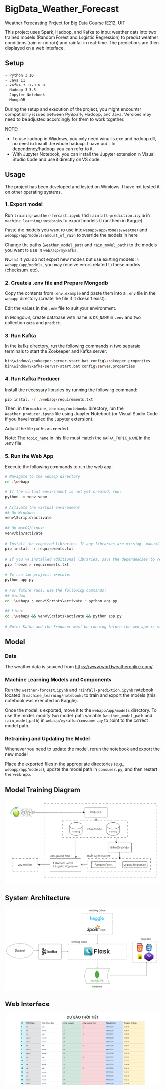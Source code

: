 ﻿# BigData_Weather_Forecast

Weather Forecasting Project for Big Data Course IE212, UIT

This project uses Spark, Hadoop, and Kafka to input weather data into two trained models (Random Forest and Logistic Regression) to predict weather conditions (rain or no rain) and rainfall in real-time. The predictions are then displayed on a web interface.

## Setup

```text
- Python 3.10
- Java 11
- kafka_2.12-3.8.0
- Hadoop 3.3.5
- Jupyter Notebook
- MongoDB
```

During the setup and execution of the project, you might encounter compatibility issues between PySpark, Hadoop, and Java. Versions may need to be adjusted accordingly for them to work together.

NOTE:

- To use hadoop in Windows, you only need winutils.exe and hadoop.dll, no need to install the whole hadoop. I have put it in dependency/hadoop, you can refer to it.
- With Jupyter Notebook, you can install the Jupyter extension in Visual Studio Code and use it directly on VS code.

## Usage

The project has been developed and tested on Windows. I have not tested it on other operating systems.

### 1. Export model

Run `training-weather-forcast.ipynb` and `rainfall-prediction.ipynb` in `machine_learning/notebooks` to export models (I ran them in Kaggle).

Paste the models you want to use into `webapp/app/models/weather` and `webapp/app/models/amount_of_rain` to override the models in here.

Change the paths (`weather_model_path` and `rain_model_path`) to the models you want to use in `web/app/mykafka`.

NOTE: If you do not export new models but use existing models in `webapp/app/models`, you may receive errors related to these models (checksum, etc).

### 2. Create a .env file and Prepare Mongodb

Copy the contents from `.env.example` and paste them into a `.env` file in the `webapp` directory (create the file if it doesn't exist).

Edit the values in the `.env` file to suit your environment.

In MongoDB, create database with name is `DB_NAME` in `.env` and two collection `data` and `predict`.

### 3. Run Kafka

In the kafka directory, run the following commands in two separate terminals to start the Zookeeper and Kafka server:

```bash
bin\windows\zookeeper-server-start.bat config\zookeeper.properties
bin\windows\kafka-server-start.bat config\server.properties
```

### 4. Run Kafka Producer

Install the necessary libraries by running the following command:

```bash
pip install -r .\webapp\requirements.txt
```

Then, in the `machine_learning/notebooks` directory, run the `Weather_producer.ipynb` file using Jupyter Notebook (or Visual Studio Code if you have installed the Jupyter extension).

Adjust the file paths as needed.

Note: The `topic_name` in this file must match the `KAFKA_TOPIC_NAME` in the .env file.

### 5. Run the Web App

Execute the following commands to run the web app:

```bash
# Navigate to the webapp directory
cd .\webapp

# If the virtual environment is not yet created, run:
python -m venv venv

# Activate the virtual environment
## On Windows:
venv\Scripts\activate

## On macOS/Linux:
venv/bin/activate

# Install the required libraries. If any libraries are missing, manually install them.
pip install -r requirements.txt

# If you've installed additional libraries, save the dependencies to requirements.txt:
pip freeze > requirements.txt

# To run the project, execute:
python app.py

# For future runs, use the following commands:
## Window
cd .\webapp ; venv\Scripts\activate ; python app.py

## Linux
cd .\webapp && venv\Scripts\activate && python app.py

# Note: Kafka and the Producer must be running before the web app is started.
```

## Model

### Data

The weather data is sourced from <https://www.worldweatheronline.com/>

### Machine Learning Models and Components

Run the `weather-forcast.ipynb` and `rainfall-prediction.ipynb` notebook located in `machine_learning/notebooks` to train and export the models (this notebook was executed on Kaggle).

Once the model is exported, move it to the `webapp/app/models` directory. To use the model, modify two model_path variable (`weather_model_path` and `rain_model_path`) in `webapp/mykafka/consumer.py` to point to the correct model path.

### Retraining and Updating the Model

Whenever you need to update the model, rerun the notebook and export the new model.

Place the exported files in the appropriate directories (e.g., `webapp/app/models`), update the model path in `consumer.py`, and then restart the web app.

## Model Training Diagram

![Training model](./images/training-model.png)

## System Architecture

![System Architecture](./images/system-architecture.png)

## Web Interface

![Web UI](./images/web-UI.png)
